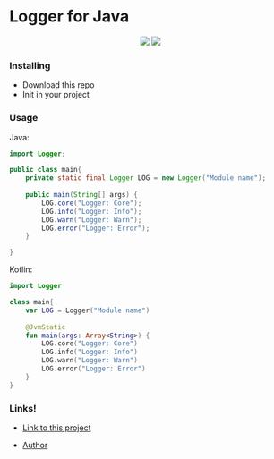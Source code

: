 # Logger for Java

<p align="center">
    <img src="https://img.shields.io/github/license/SantaSpeen/Logger.Java?style=for-the-badge">
    <img src="https://img.shields.io/github/issues/SantaSpeen/Logger.Java?style=for-the-badge">
</p>

### Installing

* Download this repo
* Init in your project

### Usage
Java:
```java
import Logger;

public class main{
    private static final Logger LOG = new Logger("Module name");
    
    public main(String[] args) {
    	LOG.core("Logger: Core");
        LOG.info("Logger: Info");
        LOG.warn("Logger: Warn");
        LOG.error("Logger: Error");
    }

}
```
Kotlin: 
```kotlin
import Logger

class main{
    var LOG = Logger("Module name")
    
    @JvmStatic
    fun main(args: Array<String>) {
        LOG.core("Logger: Core")
        LOG.info("Logger: Info")
        LOG.warn("Logger: Warn")
        LOG.error("Logger: Error")
    }
}

```

### Links!

- [Link to this project](https://github.com/SantaSpeen/Logger.Java)

- [Author](https://vk.com/id370926160)
